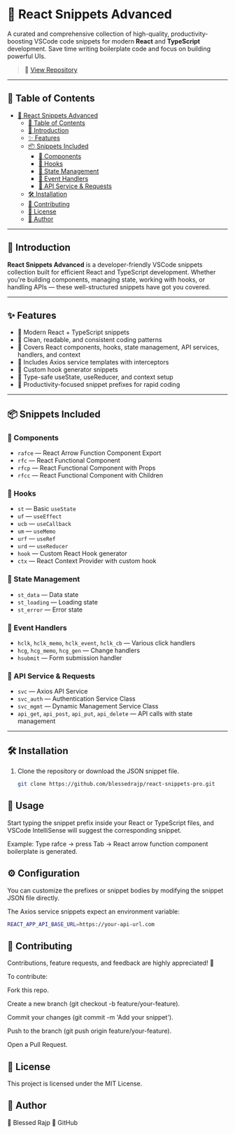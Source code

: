 # 🚀 React Snippets Advanced

A curated and comprehensive collection of high-quality, productivity-boosting VSCode code snippets for modern **React** and **TypeScript** development. Save time writing boilerplate code and focus on building powerful UIs.

> 🔗 [View Repository](https://github.com/blessedrajp/react-snippets-pro)

---

## 📑 Table of Contents

- [🚀 React Snippets Advanced](#-react-snippets-advanced)
  - [📑 Table of Contents](#-table-of-contents)
  - [📖 Introduction](#-introduction)
  - [✨ Features](#-features)
  - [📦 Snippets Included](#-snippets-included)
    - [📁 Components](#-components)
    - [📁 Hooks](#-hooks)
    - [📁 State Management](#-state-management)
    - [📁 Event Handlers](#-event-handlers)
    - [📁 API Service \& Requests](#-api-service--requests)
  - [🛠️ Installation](#️-installation)
  - [🤝 Contributing](#-contributing)
  - [📄 License](#-license)
  - [📣 Author](#-author)

---

## 📖 Introduction

**React Snippets Advanced** is a developer-friendly VSCode snippets collection built for efficient React and TypeScript development. Whether you're building components, managing state, working with hooks, or handling APIs — these well-structured snippets have got you covered.

---

## ✨ Features

- 🔹 Modern React + TypeScript snippets
- 🔹 Clean, readable, and consistent coding patterns
- 🔹 Covers React components, hooks, state management, API services, handlers, and context
- 🔹 Includes Axios service templates with interceptors
- 🔹 Custom hook generator snippets
- 🔹 Type-safe useState, useReducer, and context setup
- 🔹 Productivity-focused snippet prefixes for rapid coding

---

## 📦 Snippets Included

### 📁 Components
- `rafce` — React Arrow Function Component Export
- `rfc` — React Functional Component
- `rfcp` — React Functional Component with Props
- `rfcc` — React Functional Component with Children

### 📁 Hooks
- `st` — Basic `useState`
- `uf` — `useEffect`
- `ucb` — `useCallback`
- `um` — `useMemo`
- `urf` — `useRef`
- `urd` — `useReducer`
- `hook` — Custom React Hook generator
- `ctx` — React Context Provider with custom hook

### 📁 State Management
- `st_data` — Data state
- `st_loading` — Loading state
- `st_error` — Error state

### 📁 Event Handlers
- `hclk`, `hclk_memo`, `hclk_event`, `hclk_cb` — Various click handlers
- `hcg`, `hcg_memo`, `hcg_gen` — Change handlers
- `hsubmit` — Form submission handler

### 📁 API Service & Requests
- `svc` — Axios API Service
- `svc_auth` — Authentication Service Class
- `svc_mgmt` — Dynamic Management Service Class
- `api_get`, `api_post`, `api_put`, `api_delete` — API calls with state management

---

## 🛠️ Installation

1. Clone the repository or download the JSON snippet file.
   ```bash
   git clone https://github.com/blessedrajp/react-snippets-pro.git


## 🚀 Usage
Start typing the snippet prefix inside your React or TypeScript files, and VSCode IntelliSense will suggest the corresponding snippet.

Example:
Type rafce → press Tab → React arrow function component boilerplate is generated.

## ⚙️ Configuration
You can customize the prefixes or snippet bodies by modifying the snippet JSON file directly.

The Axios service snippets expect an environment variable:

```bash
REACT_APP_API_BASE_URL=https://your-api-url.com
```
## 🤝 Contributing
Contributions, feature requests, and feedback are highly appreciated! 🎉

To contribute:

Fork this repo.

Create a new branch (git checkout -b feature/your-feature).

Commit your changes (git commit -m 'Add your snippet').

Push to the branch (git push origin feature/your-feature).

Open a Pull Request.

## 📄 License
This project is licensed under the MIT License.

## 📣 Author
👤 Blessed Rajp
🔗 GitHub